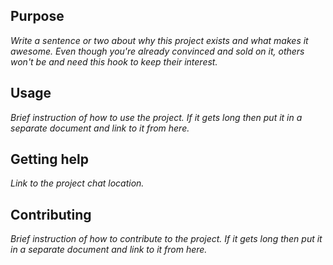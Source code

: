 ## Purpose

_Write a sentence or two about why this project exists and what makes it awesome.
Even though you're already convinced and sold on it,
others won't be and need this hook to keep their interest._

## Usage

_Brief instruction of how to use the project.
If it gets long then put it in a separate document and link to it from here._

## Getting help

_Link to the project chat location._

## Contributing

_Brief instruction of how to contribute to the project.
If it gets long then put it in a separate document and link to it from here._
